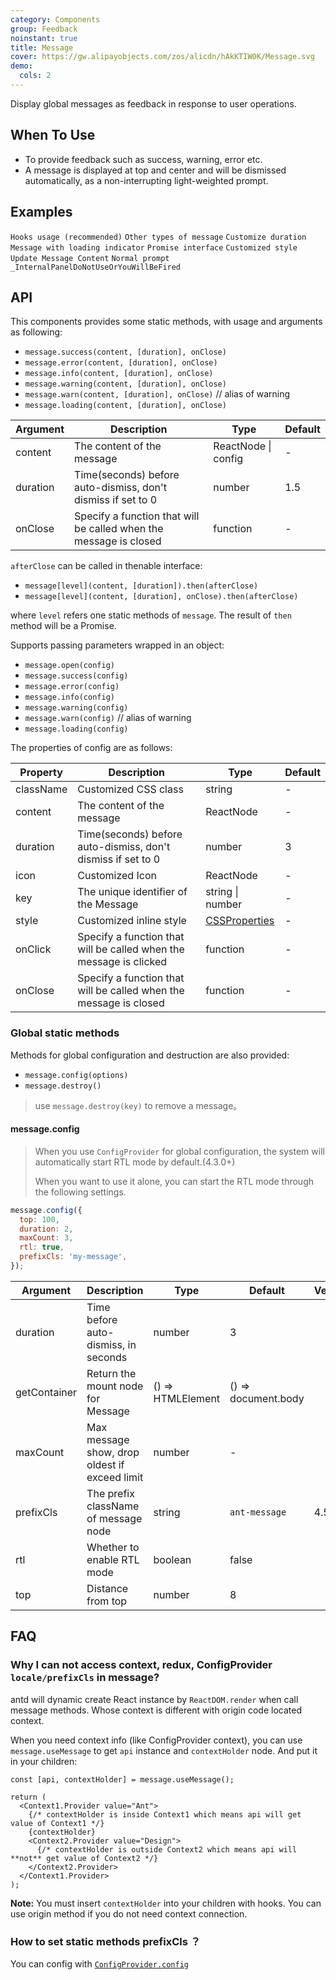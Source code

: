 ```yaml
---
category: Components
group: Feedback
noinstant: true
title: Message
cover: https://gw.alipayobjects.com/zos/alicdn/hAkKTIW0K/Message.svg
demo:
  cols: 2
---
```


Display global messages as feedback in response to user operations.

## When To Use

- To provide feedback such as success, warning, error etc.
- A message is displayed at top and center and will be dismissed automatically, as a non-interrupting light-weighted prompt.

## Examples

<code src="./demo/hooks.tsx">Hooks usage (recommended)</code>
<code src="./demo/other.tsx">Other types of message</code>
<code src="./demo/duration.tsx">Customize duration</code>
<code src="./demo/loading.tsx">Message with loading indicator</code>
<code src="./demo/thenable.tsx">Promise interface</code>
<code src="./demo/custom-style.tsx">Customized style</code>
<code src="./demo/update.tsx">Update Message Content</code>
<code src="./demo/info.tsx">Normal prompt</code>
<code src="./demo/render-panel.tsx" debug>_InternalPanelDoNotUseOrYouWillBeFired</code>

## API

This components provides some static methods, with usage and arguments as following:

- `message.success(content, [duration], onClose)`
- `message.error(content, [duration], onClose)`
- `message.info(content, [duration], onClose)`
- `message.warning(content, [duration], onClose)`
- `message.warn(content, [duration], onClose)` // alias of warning
- `message.loading(content, [duration], onClose)`

| Argument | Description | Type | Default |
| --- | --- | --- | --- |
| content | The content of the message | ReactNode \| config | - |
| duration | Time(seconds) before auto-dismiss, don't dismiss if set to 0 | number | 1.5 |
| onClose | Specify a function that will be called when the message is closed | function | - |

`afterClose` can be called in thenable interface:

- `message[level](content, [duration]).then(afterClose)`
- `message[level](content, [duration], onClose).then(afterClose)`

where `level` refers one static methods of `message`. The result of `then` method will be a Promise.

Supports passing parameters wrapped in an object:

- `message.open(config)`
- `message.success(config)`
- `message.error(config)`
- `message.info(config)`
- `message.warning(config)`
- `message.warn(config)` // alias of warning
- `message.loading(config)`

The properties of config are as follows:

| Property | Description | Type | Default |
| --- | --- | --- | --- |
| className | Customized CSS class | string | - |
| content | The content of the message | ReactNode | - |
| duration | Time(seconds) before auto-dismiss, don't dismiss if set to 0 | number | 3 |
| icon | Customized Icon | ReactNode | - |
| key | The unique identifier of the Message | string \| number | - |
| style | Customized inline style | [CSSProperties](https://github.com/DefinitelyTyped/DefinitelyTyped/blob/e434515761b36830c3e58a970abf5186f005adac/types/react/index.d.ts#L794) | - |
| onClick | Specify a function that will be called when the message is clicked | function | - |
| onClose | Specify a function that will be called when the message is closed | function | - |

### Global static methods

Methods for global configuration and destruction are also provided:

- `message.config(options)`
- `message.destroy()`

> use `message.destroy(key)` to remove a message。

#### message.config

> When you use `ConfigProvider` for global configuration, the system will automatically start RTL mode by default.(4.3.0+)
>
> When you want to use it alone, you can start the RTL mode through the following settings.

```js
message.config({
  top: 100,
  duration: 2,
  maxCount: 3,
  rtl: true,
  prefixCls: 'my-message',
});
```

| Argument | Description | Type | Default | Version |
| --- | --- | --- | --- | --- |
| duration | Time before auto-dismiss, in seconds | number | 3 |  |
| getContainer | Return the mount node for Message | () => HTMLElement | () => document.body |  |
| maxCount | Max message show, drop oldest if exceed limit | number | - |  |
| prefixCls | The prefix className of message node | string | `ant-message` | 4.5.0 |
| rtl | Whether to enable RTL mode | boolean | false |  |
| top | Distance from top | number | 8 |  |

## FAQ

### Why I can not access context, redux, ConfigProvider `locale/prefixCls` in message?

antd will dynamic create React instance by `ReactDOM.render` when call message methods. Whose context is different with origin code located context.

When you need context info (like ConfigProvider context), you can use `message.useMessage` to get `api` instance and `contextHolder` node. And put it in your children:

```tsx
const [api, contextHolder] = message.useMessage();

return (
  <Context1.Provider value="Ant">
    {/* contextHolder is inside Context1 which means api will get value of Context1 */}
    {contextHolder}
    <Context2.Provider value="Design">
      {/* contextHolder is outside Context2 which means api will **not** get value of Context2 */}
    </Context2.Provider>
  </Context1.Provider>
);
```

**Note:** You must insert `contextHolder` into your children with hooks. You can use origin method if you do not need context connection.

### How to set static methods prefixCls ？

You can config with [`ConfigProvider.config`](/components/config-provider/#ConfigProvider.config()-4.13.0+)
